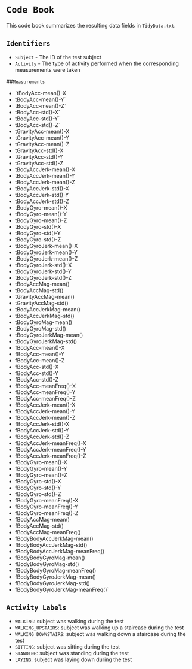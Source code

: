 # `Code Book`

This code book summarizes the resulting data fields in `TidyData.txt`.

## `Identifiers`

* `Subject` - The ID of the test subject
* `Activity` - The type of activity performed when the corresponding measurements were taken

##`Measurements`

* `tBodyAcc-mean()-X
* tBodyAcc-mean()-Y`
* tBodyAcc-mean()-Z`
* tBodyAcc-std()-X`
* tBodyAcc-std()-Y`
* tBodyAcc-std()-Z`
* tGravityAcc-mean()-X
* tGravityAcc-mean()-Y
* tGravityAcc-mean()-Z
* tGravityAcc-std()-X            
* tGravityAcc-std()-Y
* tGravityAcc-std()-Z
* tBodyAccJerk-mean()-X         
* tBodyAccJerk-mean()-Y
* tBodyAccJerk-mean()-Z  
* tBodyAccJerk-std()-X
* tBodyAccJerk-std()-Y      
* tBodyAccJerk-std()-Z  
* tBodyGyro-mean()-X             
* tBodyGyro-mean()-Y        
* tBodyGyro-mean()-Z    
* tBodyGyro-std()-X              
* tBodyGyro-std()-Y         
* tBodyGyro-std()-Z
* tBodyGyroJerk-mean()-X         
* tBodyGyroJerk-mean()-Y     
* tBodyGyroJerk-mean()-Z   
* tBodyGyroJerk-std()-X          
* tBodyGyroJerk-std()-Y       
* tBodyGyroJerk-std()-Z   
* tBodyAccMag-mean()             
* tBodyAccMag-std()          
* tGravityAccMag-mean()     
* tGravityAccMag-std()          
* tBodyAccJerkMag-mean()         
* tBodyAccJerkMag-std()   
* tBodyGyroMag-mean()            
* tBodyGyroMag-std()      
* tBodyGyroJerkMag-mean()    
* tBodyGyroJerkMag-std()         
* fBodyAcc-mean()-X         
* fBodyAcc-mean()-Y   
* fBodyAcc-mean()-Z              
* fBodyAcc-std()-X           
* fBodyAcc-std()-Y         
* fBodyAcc-std()-Z           
* fBodyAcc-meanFreq()-X       
* fBodyAcc-meanFreq()-Y   
* fBodyAcc-meanFreq()-Z          
* fBodyAccJerk-mean()-X     
* fBodyAccJerk-mean()-Y    
* fBodyAccJerk-mean()-Z          
* fBodyAccJerk-std()-X       
* fBodyAccJerk-std()-Y     
* fBodyAccJerk-std()-Z       
* fBodyAccJerk-meanFreq()-X  
* fBodyAccJerk-meanFreq()-Y 
* fBodyAccJerk-meanFreq()-Z      
* fBodyGyro-mean()-X      
* fBodyGyro-mean()-Y  
* fBodyGyro-mean()-Z             
* fBodyGyro-std()-X        
* fBodyGyro-std()-Y
* fBodyGyro-std()-Z          
* fBodyGyro-meanFreq()-X    
* fBodyGyro-meanFreq()-Y 
* fBodyGyro-meanFreq()-Z       
* fBodyAccMag-mean()      
* fBodyAccMag-std()
* fBodyAccMag-meanFreq()      
* fBodyBodyAccJerkMag-mean()   
* fBodyBodyAccJerkMag-std()
* fBodyBodyAccJerkMag-meanFreq() 
* fBodyBodyGyroMag-mean()     
* fBodyBodyGyroMag-std()
* fBodyBodyGyroMag-meanFreq()    
* fBodyBodyGyroJerkMag-mean()   
* fBodyBodyGyroJerkMag-std()
* fBodyBodyGyroJerkMag-meanFreq()`

## `Activity Labels`

* `WALKING`: subject was walking during the test
* `WALKING_UPSTAIRS`: subject was walking up a staircase during the test
* `WALKING_DOWNSTAIRS`: subject was walking down a staircase during the test
* `SITTING`: subject was sitting during the test
* `STANDING`: subject was standing during the test
* `LAYING`: subject was laying down during the test


